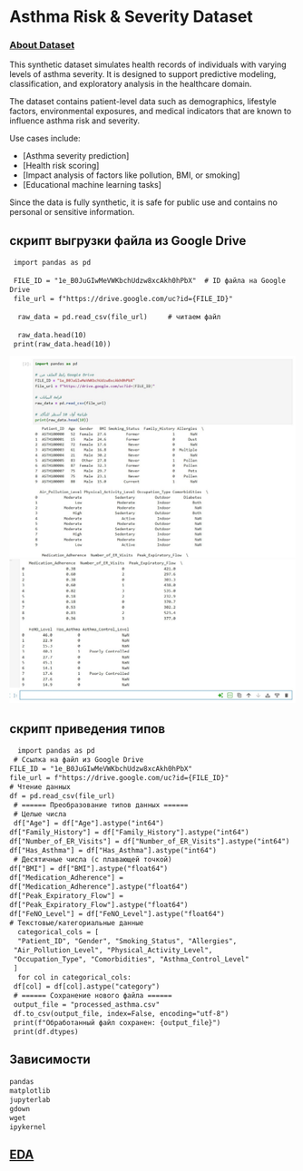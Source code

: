 # Asthma Risk & Severity Dataset

   ### [About Dataset](https://drive.google.com/file/d/1e_B0JuGIwMeVWKbchUdzw8xcAkh0hPbX/view?usp=drive_link)
   This synthetic dataset simulates health records of individuals with varying levels of asthma severity. It is designed to support predictive modeling, classification, and exploratory analysis in the healthcare domain.

The dataset contains patient-level data such as demographics, lifestyle factors, environmental exposures, and medical indicators that are known to influence asthma risk and severity.

Use cases include:

- [Asthma severity prediction]
- [Health risk scoring]
- [Impact analysis of factors like pollution, BMI, or smoking]
- [Educational machine learning tasks]


Since the data is fully synthetic, it is safe for public use and contains no personal or sensitive information.
## скрипт выгрузки файла из Google Drive 

     import pandas as pd

     FILE_ID = "1e_B0JuGIwMeVWKbchUdzw8xcAkh0hPbX"  # ID файла на Google Drive
     file_url = f"https://drive.google.com/uc?id={FILE_ID}"

      raw_data = pd.read_csv(file_url)     # читаем файл

      raw_data.head(10) 
     print(raw_data.head(10))
     
![скриншот1](скриншот1.jpg)
![скриншот2](скриншот2.jpg)
## скрипт приведения типов

      import pandas as pd
     # Ссылка на файл из Google Drive
    FILE_ID = "1e_B0JuGIwMeVWKbchUdzw8xcAkh0hPbX"
    file_url = f"https://drive.google.com/uc?id={FILE_ID}"
    # Чтение данных
    df = pd.read_csv(file_url)
     # ====== Преобразование типов данных ======
     # Целые числа
     df["Age"] = df["Age"].astype("int64")
    df["Family_History"] = df["Family_History"].astype("int64")
    df["Number_of_ER_Visits"] = df["Number_of_ER_Visits"].astype("int64")
    df["Has_Asthma"] = df["Has_Asthma"].astype("int64")
     # Десятичные числа (с плавающей точкой)
    df["BMI"] = df["BMI"].astype("float64")
    df["Medication_Adherence"] = df["Medication_Adherence"].astype("float64")
    df["Peak_Expiratory_Flow"] = df["Peak_Expiratory_Flow"].astype("float64")
    df["FeNO_Level"] = df["FeNO_Level"].astype("float64")
    # Текстовые/категориальные данные
      categorical_cols = [
      "Patient_ID", "Gender", "Smoking_Status", "Allergies",
     "Air_Pollution_Level", "Physical_Activity_Level",
     "Occupation_Type", "Comorbidities", "Asthma_Control_Level"
     ]
      for col in categorical_cols:
     df[col] = df[col].astype("category")
     # ====== Сохранение нового файла ======
     output_file = "processed_asthma.csv"
     df.to_csv(output_file, index=False, encoding="utf-8")
     print(f"Обработанный файл сохранен: {output_file}")
     print(df.dtypes)


     
## Зависимости 
    pandas
    matplotlib
    jupyterlab
    gdown
    wget
    ipykernel


## [EDA](https://nbviewer.org/github/h6233239-arch/data-engineering-hw1/blob/main/notebooks/EAD.ipynb)

